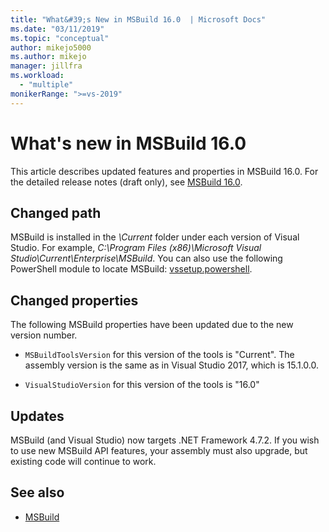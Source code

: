 ```yaml
---
title: "What&#39;s New in MSBuild 16.0  | Microsoft Docs"
ms.date: "03/11/2019"
ms.topic: "conceptual"
author: mikejo5000
ms.author: mikejo
manager: jillfra
ms.workload:
  - "multiple"
monikerRange: ">=vs-2019"
---
```

# What's new in MSBuild 16.0

This article describes updated features and properties in MSBuild 16.0. For the detailed release notes (draft only), see [
MSBuild 16.0](https://gist.github.com/rainersigwald/009627466f03964d0028e16fda633d9c).

## Changed path

 MSBuild is installed in the *\Current* folder under each version of Visual Studio. For example, *C:\Program Files (x86)\Microsoft Visual Studio\Current\Enterprise\MSBuild*. You can also use the following PowerShell module to locate MSBuild: [vssetup.powershell](https://github.com/Microsoft/vssetup.powershell).

## Changed properties

 The following MSBuild properties have been updated due to the new version number.

- `MSBuildToolsVersion` for this version of the tools is "Current". The assembly version is the same as in Visual Studio 2017, which is 15.1.0.0.

- `VisualStudioVersion` for this version of the tools is "16.0"

## Updates

MSBuild (and Visual Studio) now targets .NET Framework 4.7.2. If you wish to use new MSBuild API features, your assembly must also upgrade, but existing code will continue to work.

## See also
- [MSBuild](../msbuild/msbuild.md)
